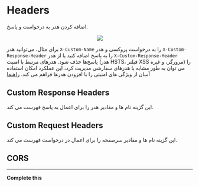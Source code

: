 # Headers

اضافه کردن هدر به درخواست و پاسخ.

<p align="center"><img src="/assets/img/headers.png"></p>

برای مثال، می‌توانید هدر `X-Custom-Name` را به درخواست پروکسی و هدر `X-Custom-Response-Header` را به پاسخ اضافه کنید یا از هدر `X-Custom-Response-Header` پاسخ‌ها حذف شود. هدرهای مرتبط با امنیت (هدر HSTS، فیلتر XSS مرورگر، و غیره) را می توان به طور مشابه با هدرهای سفارشی مدیریت کرد، این عملکرد امکان استفاده آسان از ویژگی های امنیتی را با افزودن هدرها فراهم می کند. [راهنما](https://developer.mozilla.org/en-US/docs/Web/HTTP/Headers)

## Custom Response Headers

این گزینه نام ها و مقادیر هدر را برای اعمال به پاسخ فهرست می کند.

## Custom Request Headers

این گزینه نام ها و مقادیر سرصفحه را برای اعمال در درخواست فهرست می کند.

## CORS

---------------------

**Complete this**
